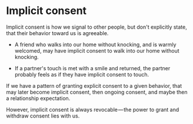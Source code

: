 # Implicit consent

Implicit consent is how we signal to other people, but don't explicitly state, that their behavior toward us is agreeable.

* A friend who walks into our home without knocking, and is warmly welcomed, may have implicit consent to walk into our home without knocking.

* If a partner's touch is met with a smile and returned, the partner probably feels as if they have implicit consent to touch.

If we have a pattern of granting explicit consent to a given behavior, that may later become implicit consent, then ongoing consent, and maybe then a relationship expectation.

However, implicit consent is always revocable — the power to grant and withdraw consent lies with us.
